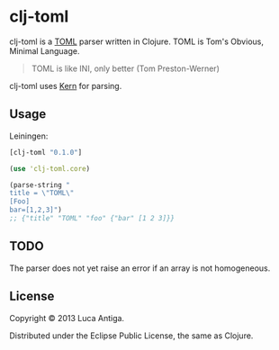 # clj-toml

clj-toml is a [TOML](https://github.com/mojombo/toml) parser written in Clojure. TOML is Tom's Obvious, Minimal Language. 

> TOML is like INI, only better (Tom Preston-Werner)

clj-toml uses [Kern](https://github.com/blancas/kern) for parsing.

## Usage

Leiningen:

```clojure
[clj-toml "0.1.0"]
```

```clojure
(use 'clj-toml.core)

(parse-string "
title = \"TOML\"
[Foo]
bar=[1,2,3]")
;; {"title" "TOML" "foo" {"bar" [1 2 3]}}
```

## TODO

The parser does not yet raise an error if an array is not homogeneous.

## License

Copyright © 2013 Luca Antiga.

Distributed under the Eclipse Public License, the same as Clojure.
